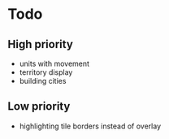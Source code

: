 # Todo

## High priority

- units with movement
- territory display
- building cities


## Low priority

- highlighting tile borders instead of overlay
